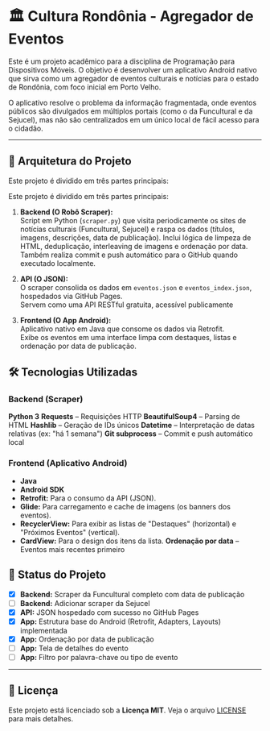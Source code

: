 # 🏛️ Cultura Rondônia - Agregador de Eventos

Este é um projeto acadêmico para a disciplina de Programação para Dispositivos Móveis. O objetivo é desenvolver um aplicativo Android nativo que sirva como um agregador de eventos culturais e notícias para o estado de Rondônia, com foco inicial em Porto Velho.

O aplicativo resolve o problema da informação fragmentada, onde eventos públicos são divulgados em múltiplos portais (como o da Funcultural e da Sejucel), mas não são centralizados em um único local de fácil acesso para o cidadão.

---

## 🚀 Arquitetura do Projeto

Este projeto é dividido em três partes principais:

 Este projeto é dividido em três partes principais:
1. **Backend (O Robô Scraper):**  
   Script em Python (`scraper.py`) que visita periodicamente os sites de notícias culturais (Funcultural, Sejucel) e raspa os dados (títulos, imagens, descrições, data de publicação). Inclui lógica de limpeza de HTML, deduplicação, interleaving de imagens e ordenação por data.  
   Também realiza commit e push automático para o GitHub quando executado localmente.

2.  **API (O JSON):**  
   O scraper consolida os dados em `eventos.json` e `eventos_index.json`, hospedados via GitHub Pages.  
   Servem como uma API RESTful gratuita, acessível publicamente

3.  **Frontend (O App Android):**  
   Aplicativo nativo em Java que consome os dados via Retrofit.  
   Exibe os eventos em uma interface limpa com destaques, listas e ordenação por data de publicação.
    

## 🛠️ Tecnologias Utilizadas

### Backend (Scraper)
 **Python 3**
 **Requests** – Requisições HTTP
 **BeautifulSoup4** – Parsing de HTML
 **Hashlib** – Geração de IDs únicos
 **Datetime** – Interpretação de datas relativas (ex: "há 1 semana")
 **Git subprocess** – Commit e push automático local


### Frontend (Aplicativo Android)
* **Java**
* **Android SDK**
* **Retrofit:** Para o consumo da API (JSON).
* **Glide:** Para carregamento e cache de imagens (os banners dos eventos).
* **RecyclerView:** Para exibir as listas de "Destaques" (horizontal) e "Próximos Eventos" (vertical).
* **CardView:** Para o design dos itens da lista.
**Ordenação por data** – Eventos mais recentes primeiro

## 🏁 Status do Projeto

- [x] **Backend:** Scraper da Funcultural completo com data de publicação
- [ ] **Backend:** Adicionar scraper da Sejucel
- [x] **API:** JSON hospedado com sucesso no GitHub Pages
- [x] **App:** Estrutura base do Android (Retrofit, Adapters, Layouts) implementada
- [x] **App:** Ordenação por data de publicação
- [ ] **App:** Tela de detalhes do evento
- [ ] **App:** Filtro por palavra-chave ou tipo de evento

---

## 📄 Licença

Este projeto está licenciado sob a **Licença MIT**. Veja o arquivo [LICENSE](LICENSE) para mais detalhes.
